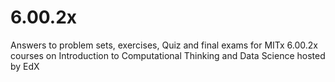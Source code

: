 # 6.00.2x
Answers to problem sets, exercises, Quiz and final exams for MITx 6.00.2x courses on Introduction to Computational Thinking and Data Science hosted by EdX

